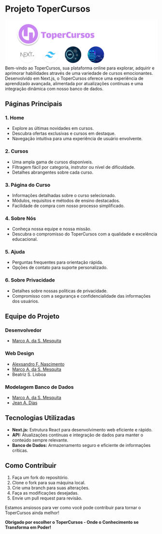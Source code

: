 # Projeto ToperCursos

![img](/imagesReadme/bannerrrr.png)
Bem-vindo ao ToperCursos, sua plataforma online para explorar, adquirir e aprimorar habilidades através de uma variedade de cursos emocionantes. Desenvolvido em Next.js, o ToperCursos oferece uma experiência de aprendizado avançada, alimentada por atualizações contínuas e uma integração dinâmica com nosso banco de dados.

## Páginas Principais

### 1. **Home**

- Explore as últimas novidades em cursos.
- Descubra ofertas exclusivas e cursos em destaque.
- Navegação intuitiva para uma experiência de usuário envolvente.

### 2. **Cursos**

- Uma ampla gama de cursos disponíveis.
- Filtragem fácil por categoria, instrutor ou nível de dificuldade.
- Detalhes abrangentes sobre cada curso.

### 3. **Página do Curso**

- Informações detalhadas sobre o curso selecionado.
- Módulos, requisitos e métodos de ensino destacados.
- Facilidade de compra com nosso processo simplificado.

### 4. **Sobre Nós**

- Conheça nossa equipe e nossa missão.
- Descubra o compromisso do ToperCursos com a qualidade e excelência educacional.

### 5. **Ajuda**

- Perguntas frequentes para orientação rápida.
- Opções de contato para suporte personalizado.

### 6. **Sobre Privacidade**

- Detalhes sobre nossas políticas de privacidade.
- Compromisso com a segurança e confidencialidade das informações dos usuários.

## Equipe do Projeto

### Desenvolvedor

- [Marco A. da S. Mesquita](https://github.com/marco0antonio0)

### Web Design

- [Alexsandro F. Nascimento](https://github.com/AlexsandroFernandesNascimento)
- [Marco A. da S. Mesquita](https://github.com/marco0antonio0)
- Beatriz S. Lisboa

### Modelagem Banco de Dados

- [Marco A. da S. Mesquita](https://github.com/marco0antonio0)
- [Jean A. Dias](https://github.com/JeanArthurCostaDias)

## Tecnologias Utilizadas

- **Next.js:** Estrutura React para desenvolvimento web eficiente e rápido.
- **API:** Atualizações contínuas e integração de dados para manter o conteúdo sempre relevante.
- **Banco de Dados:** Armazenamento seguro e eficiente de informações críticas.

## Como Contribuir

1. Faça um fork do repositório.
2. Clone o fork para sua máquina local.
3. Crie uma branch para suas alterações.
4. Faça as modificações desejadas.
5. Envie um pull request para revisão.

Estamos ansiosos para ver como você pode contribuir para tornar o ToperCursos ainda melhor!

**Obrigado por escolher o ToperCursos - Onde o Conhecimento se Transforma em Poder!**
